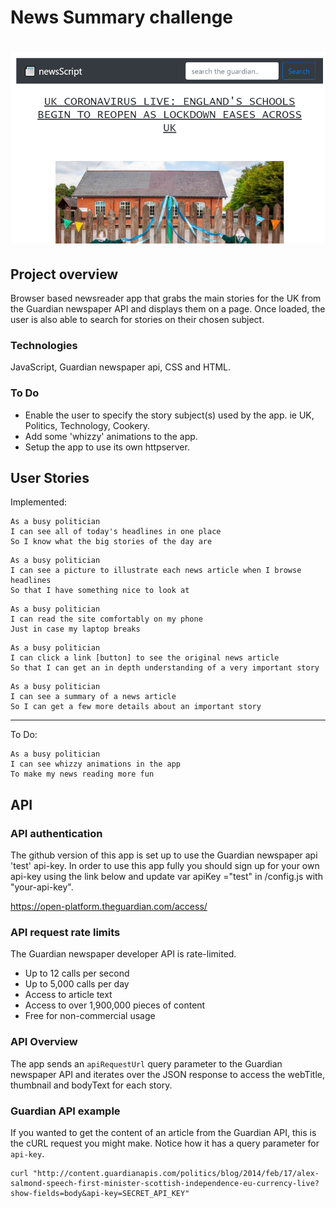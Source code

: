 # News Summary challenge

# ![screenshot](media/image1.PNG)

## Project overview

Browser based newsreader app that grabs the main stories for the UK from the Guardian newspaper API and displays them on a page. Once loaded, the user is also able to search for stories on their chosen subject.

### Technologies

JavaScript, Guardian newspaper api,  CSS and HTML.  


### To Do

* Enable the user to specify the story subject(s) used by the app. ie UK, Politics, Technology, Cookery.
* Add some 'whizzy' animations to the app.
* Setup the app to use its own httpserver.

## User Stories

Implemented:

```
As a busy politician
I can see all of today's headlines in one place
So I know what the big stories of the day are
```

```
As a busy politician
I can see a picture to illustrate each news article when I browse headlines
So that I have something nice to look at
```

```
As a busy politician
I can read the site comfortably on my phone
Just in case my laptop breaks
```
```
As a busy politician
I can click a link [button] to see the original news article
So that I can get an in depth understanding of a very important story
```
```
As a busy politician
I can see a summary of a news article
So I can get a few more details about an important story
```

-----------------------------------------------------------------------------
To Do:

```
As a busy politician
I can see whizzy animations in the app
To make my news reading more fun
```


## API

### API authentication

The github version of this app is set up to use the Guardian newspaper api 'test' api-key.  In order to use this app fully you should sign up for your own api-key using the link below and update  var apiKey ="test" in  /config.js with "your-api-key".

https://open-platform.theguardian.com/access/


### API request rate limits

The Guardian newspaper developer API is rate-limited.

* Up to 12 calls per second
* Up to 5,000 calls per day
* Access to article text
* Access to over 1,900,000 pieces of content
* Free for non-commercial usage


### API Overview

The app sends an `apiRequestUrl` query parameter to the Guardian newspaper API and iterates over the JSON response to access the webTitle, thumbnail and bodyText for each story.

### Guardian API example

If you wanted to get the content of an article from the Guardian API, this is the cURL request you might make.  Notice how it has a query parameter for `api-key`.

```
curl "http://content.guardianapis.com/politics/blog/2014/feb/17/alex-salmond-speech-first-minister-scottish-independence-eu-currency-live?show-fields=body&api-key=SECRET_API_KEY"
```
